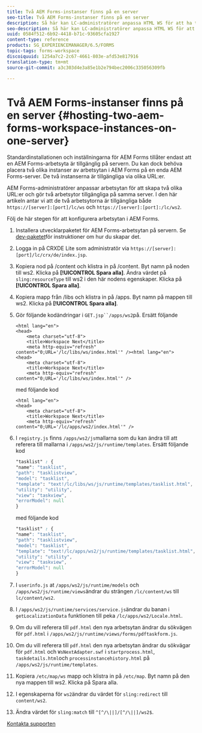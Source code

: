 ```yaml
---
title: Två AEM Forms-instanser finns på en server
seo-title: Två AEM Forms-instanser finns på en server
description: Så här kan LC-administratörer anpassa HTML WS för att ha två instanser på en enda server som kan nås via olika URL:er.
seo-description: Så här kan LC-administratörer anpassa HTML WS för att ha två instanser på en enda server som kan nås via olika URL:er.
uuid: 0584f512-6b92-4418-b71c-93605cfa1927
content-type: reference
products: SG_EXPERIENCEMANAGER/6.5/FORMS
topic-tags: forms-workspace
discoiquuid: 1254a7c2-2c67-4661-803e-afd53e817916
translation-type: tm+mt
source-git-commit: a3c303d4e3a85e1b2e794bec2006c335056309fb

---
```



# Två AEM Forms-instanser finns på en server {#hosting-two-aem-forms-workspace-instances-on-one-server}

Standardinstallationen och inställningarna för AEM Forms tillåter endast att en AEM Forms-arbetsyta är tillgänglig på servern. Du kan dock behöva placera två olika instanser av arbetsytan i AEM Forms på en enda AEM Forms-server. De två instanserna är tillgängliga via olika URL:er.

AEM Forms-administratörer anpassar arbetsytan för att skapa två olika URL:er och gör två arbetsytor tillgängliga på samma server. I den här artikeln antar vi att de två arbetsytorna är tillgängliga både `https://[server]:[port]/lc/ws` och `https://[server]:[port]:/lc/ws2`.

Följ de här stegen för att konfigurera arbetsytan i AEM Forms.

1. Installera utvecklarpaketet för AEM Forms-arbetsytan på servern. Se [dev-paketet](/help/forms/using/introduction-customizing-html-workspace.md#p-crx-package-p)för instruktioner om hur du skapar det.
1. Logga in på CRXDE Lite som administratör via `https://[server]:[port]/lc/crx/de/index.jsp`.
1. Kopiera nod på /content och klistra in på /content. Byt namn på noden till ws2. Klicka på **[!UICONTROL Spara alla]**. Ändra värdet på `sling:resourceType` till ws2 i den här nodens egenskaper. Klicka på **[!UICONTROL Spara alla]**.

1. Kopiera mapp från /libs och klistra in på /apps. Byt namn på mappen till ws2. Klicka på **[!UICONTROL Spara alla]**.
1. Gör följande kodändringar i `GET.jsp``/apps/ws2`på. Ersätt följande

   ```
   <html lang="en">
   <head>
       <meta charset="utf-8">
       <title>Workspace Next</title>
       <meta http-equiv="refresh" content="0;URL='/lc/libs/ws/index.html'" /><html lang="en">
   <head>
       <meta charset="utf-8">
       <title>Workspace Next</title>
       <meta http-equiv="refresh" content="0;URL='/lc/libs/ws/index.html'" />
   ```

   med följande kod

   ```
   <html lang="en">
   <head>
       <meta charset="utf-8">
       <title>Workspace Next</title>
       <meta http-equiv="refresh" content="0;URL='/lc/apps/ws2/index.html'" />
   ```

1. I `registry.js` finns `/apps/ws2/js`mallarna som du kan ändra till att referera till mallarna i `/apps/ws2/js/runtime/templates`. Ersätt följande kod

   ```css
   "tasklist" : {
   "name": "tasklist",
   "path": "tasklistview",
   "model": "tasklist",
   "template": "text!/lc/libs/ws/js/runtime/templates/tasklist.html",
   "utility": "utility",
   "view": "taskview",
   "errorModel": null
   }
   ```

   med följande kod

   ```css
   "tasklist" : {
   "name": "tasklist",
   "path": "tasklistview",
   "model": "tasklist",
   "template": "text!/lc/apps/ws2/js/runtime/templates/tasklist.html",
   "utility": "utility",
   "view": "taskview",
   "errorModel": null
   }
   ```

1. I `userinfo.js` at `/apps/ws2/js/runtime/models` och `/apps/ws2/js/runtime/views`ändrar du strängen `/lc/content/ws` till `lc/content/ws2`.

1. I `/apps/ws2/js/runtime/services/service.js`ändrar du banan i `getLocalizationData` funktionen till peka `/lc/apps/ws2/Locale.html`.

1. Om du vill referera till `pdf.html` den nya arbetsytan ändrar du sökvägen för `pdf.html` i `/apps/ws2/js/runtime/views/forms/pdftaskform.js`.

1. Om du vill referera till `pdf.html` den nya arbetsytan ändrar du sökvägar för `pdf.html` och `WsNextAdapter.swf` i `startprocess.html`, `taskdetails.html`och `processinstancehistory.html` på `/apps/ws2/js/runtime/templates`.

1. Kopiera `/etc/map/ws` mapp och klistra in på `/etc/map`. Byt namn på den nya mappen till ws2. Klicka på Spara alla.

1. I egenskaperna för `ws2`ändrar du värdet för `sling:redirect` till `content/ws2`.

1. Ändra värdet för `sling:match` till `^[^/\||]/[^/\||]/ws2$`.

[Kontakta supporten](https://www.adobe.com/account/sign-in.supportportal.html)
